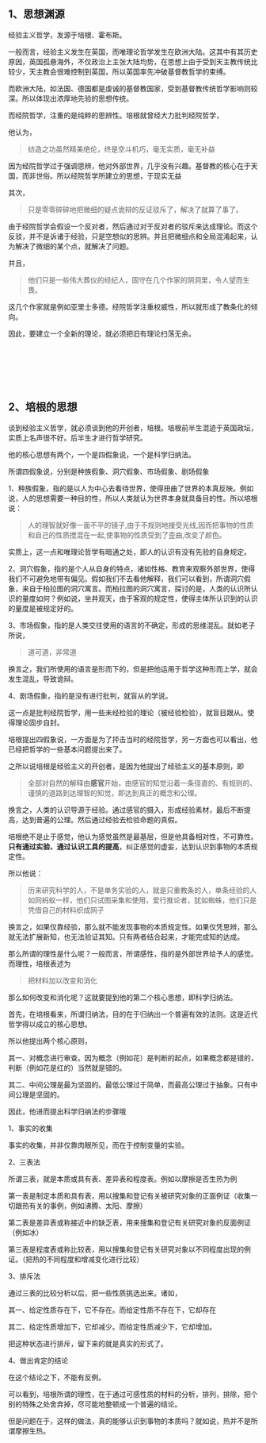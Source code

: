 <h2>1、思想渊源</h2><p>经验主义哲学，发源于培根、霍布斯。</p><p>一般而言，经验主义发生在英国，而唯理论哲学发生在欧洲大陆。这其中有其历史原因，英国孤悬海外，不仅政治上主张大陆均势，在思想上由于受到天主教传统比较少，天主教会很难控制到英国，所以英国率先冲破基督教哲学的束缚。</p><p>而欧洲大陆，如法国、德国都是虔诚的基督教国家，受到基督教传统哲学影响则较深。所以体现出浓厚地先验的思想传统。</p><p>而经院哲学，注重的是纯粹的思辨性。培根就曾经大力批判经院哲学，</p><p>他认为，</p><blockquote>纺造之功虽然精美绝伦，终是空斗机巧，毫无实质，毫无补益</blockquote><p>因为经院哲学过于强调思辨，他对外部世界，几乎没有兴趣。基督教的核心在于天国，而非世俗。所以经院哲学所建立的思想，于现实无益</p><p>其次，</p><blockquote>只是零零碎碎地把微细的疑点诡辩的反证驳斥了，解决了就算了事了。</blockquote><p>由于经院哲学会假设一个反对者，然后通过对于反对者的驳斥来达成理论。而这个反驳，并不是诉诸于经验，只是空想似的思辨。并且把微细点和全局混淆起来，认为解决了微细的某个点，就解决了问题。</p><p>并且，</p><blockquote>他们只是一些伟大葬仪的经纪人，固守在几个作家的阴洞里，令人望而生畏。</blockquote><p>这几个作家就是例如亚里士多德。经院哲学注重权威性，所以就形成了教条化的倾向。</p><p>因此，要建立一个全新的理论，就必须把旧有理论扫荡无余。</p><p class="ztext-empty-paragraph"><br/></p><p class="ztext-empty-paragraph"><br/></p><p class="ztext-empty-paragraph"><br/></p><h2>2、培根的思想</h2><p>谈到经验主义哲学，就必须谈到他的开创者，培根。培根前半生混迹于英国政坛，实质上名声很不好。后半生才进行哲学研究。</p><p>他的核心思想有两个，一个是四假象说，一个是科学归纳法。</p><p>所谓四假象说，分别是种族假象、洞穴假象、市场假象、剧场假象</p><p>1、种族假象，指的是以人为中心去看待世界，使得扭曲了世界的本真反映。例如说，人的思想需要一种目的性，所以人类就认为世界本身就具备目的性。所以培根说：</p><blockquote>人的理智就好像一面不平的镜子,由于不规则地接受光线,因而把事物的性质和自己的性质搅混在一起,使事物的性质受到了歪曲,改变了颜色。</blockquote><p>实质上，这一点和唯理论哲学有暗通之处，即人的认识有没有先验的自身规定。</p><p>2、洞穴假象，指的是个人从自身的特点，诸如性格、教育来观察外部世界，使得我们不可避免地带有偏见。假如我们不去看他解释，我们可以看到，所谓洞穴假象，来自于柏拉图的洞穴寓言。而柏拉图的洞穴寓言，探讨的是，人类的认识所认识的量度如何？例如说，坐井观天，由于客观的规定性，使得主体所认识到的认识的量度是被规定好的。</p><p>3、市场假象，指的是人类交往使用的语言的不确定，形成的思维混乱。就如老子所说，</p><blockquote>道可道，非常道</blockquote><p>换言之，我们所使用的语言是形而下的，但是把他运用于哲学这种形而上学，就会发生混乱，导致诡辩。</p><p>4、剧场假象，指的是没有进行批判，就盲从的学说。</p><p>这一点是批判经院哲学，用一些未经检验的理论（被经验检验），就盲目跟从。使得理论固步自封。</p><p>培根提出四假象说，一方面是为了抨击当时的经院哲学，另一方面也可以看出，他已经把哲学的一些基本问题提出来了。</p><p>之所以说培根是经验主义的开创者，是因为他提出了经验主义的基本原则，即</p><blockquote>全部对自然的解释由<b>感官</b>开始，由感官的知觉沿着一条径直的、有规则的、谨慎的道路到达理智的知觉，即达到真正的概念和公理。</blockquote><p>换言之，人类的认识导源于经验。通过感官的摄入，形成经验素材，最后不断提高，达到普遍的公理。然后通过经验去检验命题的真假。</p><p>培根绝不是止于感觉，他认为感觉虽然是最基层，但是他具备相对性，不可靠性。<b>只有通过实验、通过认识工具的提高</b>，纠正感觉的虚妄，达到认识到事物的本质规定性。</p><p>所以他说：</p><blockquote>历来研究科学的人，不是单务实验的人，就是只重教条的人，单条经验的人如同蚂蚁一样，他们只试图采集和使用，爱行推论者，犹如蜘蛛，他们只是凭借自己的材料织成网子</blockquote><p>换言之，如果仅靠经验，那么就不能发现事物的本质规定性。如果仅凭思辨，那么就无法扩展新知，也无法验证其知。只有两者结合起来，才能完成知的达成。</p><p>那么所谓的理性是什么呢？一般而言，所谓感性，指的是外部世界给予人的感觉。而理性，培根表述为</p><blockquote>把材料加以改变和消化</blockquote><p>那么如何改变和消化呢？这就要提到他的第二个核心思想，即科学归纳法。</p><p>首先，在培根看来，所谓归纳法，目的在于归纳出一个普遍有效的法则。这是近代哲学得以成立的核心思想。</p><p>所以他提出两个核心原则，</p><p>其一、对概念进行审查。因为概念（例如花）是判断的起点，如果概念都是错的，判断（例如花是红的）当然就是错的。</p><p>其二、中间公理是最为坚固的。最低公理过于简单，而最高公理过于抽象。只有中间公理是坚固的。</p><p>因此，他进而提出科学归纳法的步骤哦</p><p>1、事实的收集</p><p>事实的收集，并非仅靠肉眼所见，而在于控制变量的实验。</p><p>2、三表法</p><p>所谓三表，就是本质或具有表、差异表和程度表。例如以摩擦是否生热为例</p><p>第一表是制定本质和具有表，用以搜集和登记有关被研究对象的正面例证（收集一切跟热有关的事例，例如沸腾、太阳、摩擦）</p><p>第二表是差异表或称接近中的缺乏表，用来搜集和登记有关研究对象的反面例证（例如冰）</p><p>第三表是程度表或称比较表，用以搜集和登记有关研究对象以不同程度出现的例证。（把热的不同程度和增减变化进行比较）</p><p>3、排斥法</p><p>通过三表的比较分析以后，把一些性质挑选出来。诸如，</p><p>其一、给定性质存在下，它不存在。而给定性质不存在下，它却存在</p><p>其二、给定性质增加下，它却减少。而给定性质减少下，它却增加。</p><p>把这种状态进行排斥，留下来的就是真实的形式了。</p><p>4、做出肯定的结论</p><p>在这个结论之下，不能有反例。</p><p>可以看到，培根所谓的理性，在于通过可感性质的材料的分析，排列，排除，把个别的特殊之处舍弃掉，尽可能地整顿成一个普遍的结论。</p><p>但是问题在于，这样的做法，真的能够认识到事物的本质吗？就如说，热并不是所谓摩擦生热。</p><p></p><p></p><p></p><p></p><p></p><p></p>